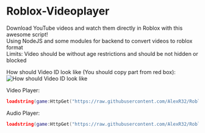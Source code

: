 # Roblox-Videoplayer
Download YouTube videos and watch them directly in Roblox with this awesome script!  
Using NodeJS and some modules for backend to convert videos to roblox format  
Limits: Video should be without age restrictions and should be not hidden or blocked

How should Video ID look like (You should copy part from red box):  
![How should Video ID look like](https://i.imgur.com/qBhtoMX.png)

Video Player:
```lua
loadstring(game:HttpGet("https://raw.githubusercontent.com/AlexR32/Roblox-Videoplayer/main/Videoplayer.lua"))()
```
Audio Player:
```lua
loadstring(game:HttpGet("https://raw.githubusercontent.com/AlexR32/Roblox-Videoplayer/main/Audioplayer.lua"))()
```
